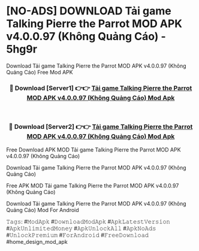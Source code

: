 # [NO-ADS] DOWNLOAD Tải game Talking Pierre the Parrot MOD APK v4.0.0.97 (Không Quảng Cáo) - 5hg9r
Download Tải game Talking Pierre the Parrot MOD APK v4.0.0.97 (Không Quảng Cáo) Free Mod APK

<div align="center">
<h3>🔴 Download [Server1] 👉👉 <a href="https://apk-comot.site?title=Tải_game_Talking_Pierre_the_Parrot_MOD_APK_v4.0.0.97_(Không_Quảng_Cáo)">Tải game Talking Pierre the Parrot MOD APK v4.0.0.97 (Không Quảng Cáo) Mod Apk</a></h3><br>

<h3>🔴 Download [Server2] 👉👉 <a href="https://apk-comot.site?title=Tải_game_Talking_Pierre_the_Parrot_MOD_APK_v4.0.0.97_(Không_Quảng_Cáo)">Tải game Talking Pierre the Parrot MOD APK v4.0.0.97 (Không Quảng Cáo) Mod Apk</a></h3>
</div>


Free Download APK MOD Tải game Talking Pierre the Parrot MOD APK v4.0.0.97 (Không Quảng Cáo)

Download Tải game Talking Pierre the Parrot MOD APK v4.0.0.97 (Không Quảng Cáo) 

Free APK MOD Tải game Talking Pierre the Parrot MOD APK v4.0.0.97 (Không Quảng Cáo) 

Download Tải game Talking Pierre the Parrot MOD APK v4.0.0.97 (Không Quảng Cáo) Mod For Android

𝚃𝚊𝚐𝚜: #𝙼𝚘𝚍𝙰𝚙𝚔 #𝙳𝚘𝚠𝚗𝚕𝚘𝚊𝚍𝙼𝚘𝚍𝙰𝚙𝚔 #𝙰𝚙𝚔𝙻𝚊𝚝𝚎𝚜𝚝𝚅𝚎𝚛𝚜𝚒𝚘𝚗 #𝙰𝚙𝚔𝚄𝚗𝚕𝚒𝚖𝚒𝚝𝚎𝚍𝙼𝚘𝚗𝚎𝚢 #𝙰𝚙𝚔𝚄𝚗𝚕𝚘𝚌𝚔𝙰𝚕𝚕 #𝙰𝚙𝚔𝙽𝚘𝙰𝚍𝚜 #𝚄𝚗𝚕𝚘𝚌𝚔𝙿𝚛𝚎𝚖𝚒𝚞𝚖 #𝙵𝚘𝚛𝙰𝚗𝚍𝚛𝚘𝚒𝚍 #𝙵𝚛𝚎𝚎𝙳𝚘𝚠𝚗𝚕𝚘𝚊𝚍 #home_design_mod_apk
